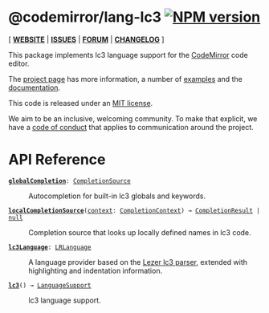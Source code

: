 <!-- NOTE: README.md is generated from src/README.md -->

# @codemirror/lang-lc3 [![NPM version](https://img.shields.io/npm/v/@codemirror/lang-lc3.svg)](https://www.npmjs.org/package/@codemirror/lang-lc3)

[ [**WEBSITE**](https://codemirror.net/) | [**ISSUES**](https://github.com/codemirror/dev/issues) | [**FORUM**](https://discuss.codemirror.net/c/next/) | [**CHANGELOG**](https://github.com/codemirror/lang-lc3/blob/main/CHANGELOG.md) ]

This package implements lc3 language support for the
[CodeMirror](https://codemirror.net/) code editor.

The [project page](https://codemirror.net/) has more information, a
number of [examples](https://codemirror.net/examples/) and the
[documentation](https://codemirror.net/docs/).

This code is released under an
[MIT license](https://github.com/codemirror/lang-lc3/tree/main/LICENSE).

We aim to be an inclusive, welcoming community. To make that explicit,
we have a [code of
conduct](http://contributor-covenant.org/version/1/1/0/) that applies
to communication around the project.

# API Reference

<dl>
<dt id="user-content-globalcompletion">
  <code><strong><a href="#user-content-globalcompletion">globalCompletion</a></strong>: <a href="https://codemirror.net/docs/ref#autocomplete.CompletionSource">CompletionSource</a></code></dt>

<dd><p>Autocompletion for built-in lc3 globals and keywords.</p>
</dd>
<dt id="user-content-localcompletionsource">
  <code><strong><a href="#user-content-localcompletionsource">localCompletionSource</a></strong>(<a id="user-content-localcompletionsource^context" href="#user-content-localcompletionsource^context">context</a>: <a href="https://codemirror.net/docs/ref#autocomplete.CompletionContext">CompletionContext</a>) → <a href="https://codemirror.net/docs/ref#autocomplete.CompletionResult">CompletionResult</a> | <a href="https://developer.mozilla.org/en-US/docs/Web/JavaScript/Reference/Global_Objects/null">null</a></code></dt>

<dd><p>Completion source that looks up locally defined names in
lc3 code.</p>
</dd>
<dt id="user-content-lc3language">
  <code><strong><a href="#user-content-lc3language">lc3Language</a></strong>: <a href="https://codemirror.net/docs/ref#language.LRLanguage">LRLanguage</a></code></dt>

<dd><p>A language provider based on the <a href="https://github.com/lezer-parser/lc3">Lezer lc3
parser</a>, extended with
highlighting and indentation information.</p>
</dd>
<dt id="user-content-lc3">
  <code><strong><a href="#user-content-lc3">lc3</a></strong>() → <a href="https://codemirror.net/docs/ref#language.LanguageSupport">LanguageSupport</a></code></dt>

<dd><p>lc3 language support.</p>
</dd>
</dl>